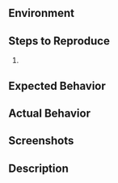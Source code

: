 ## Environment

<!--- Provide information about the environment in which this error happened-->

## Steps to Reproduce

<!--- Provide a link to a live example, or an unambiguous set of steps to -->
<!--- reproduce this bug. Include code to reproduce, if relevant -->

1.

## Expected Behavior

<!--- Tell us what should happen -->

## Actual Behavior

<!--- Tell us what happens instead -->

## Screenshots

<!--- If applicable -->

## Description

<!--- Provide a more detailed introduction to the issue itself, and why you consider it to be a bug -->
